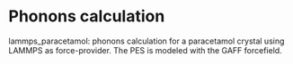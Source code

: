 Phonons calculation
=================================================

lammps_paracetamol: phonons calculation for a paracetamol crystal using LAMMPS as force-provider. The PES is modeled with the GAFF forcefield.
